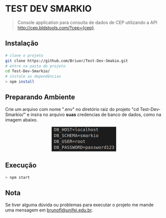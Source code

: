 # TEST DEV SMARKIO
> Console application para consulta de dados de CEP utilizando a API http://cep.bldstools.com/?cep={cep}.

## Instalação
```sh
# clone o projeto
git clone https://github.com/Briuor/Test-Dev-Smakio.git
# entre na pasta do projeto
cd Test-Dev-Smarkio/
# instale as dependências
> npm install
```
## Preparando Ambiente
Crie um arquivo com nome ".env" no diretório raiz do projeto "cd Test-Dev-Smarkio/" e insira no arquivo **suas** credencias de banco de dados, como na imagem abaixo.
<p align="center"> 
<img src="https://raw.githubusercontent.com/Briuor/Test-Dev-Smakio/master/screenshots/env.png">
</p>

## Execução
```sh
> npm start
```

## Nota
Se tiver alguma dúvida ou  problemas para executar o projeto me mande uma mensagem em brunofl@unifei.edu.br.